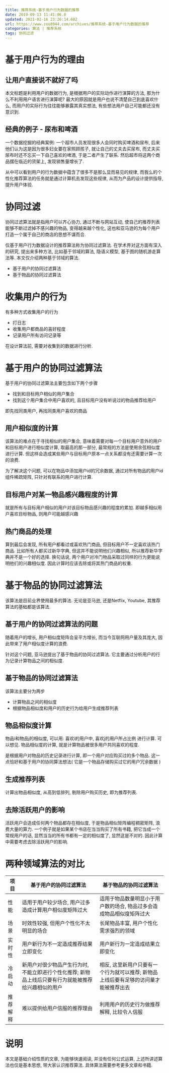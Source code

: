 ```yaml
---
title: 推荐系统-基于用户行为数据的推荐
date: 2019-09-13 11:41:06.0
updated: 2021-02-16 23:26:14.682
url: https://www.zou8944.com/archives/推荐系统-基于用户行为数据的推荐
categories: 算法 | 推荐系统
tags: 协同过滤
---
```




# 基于用户行为的理由

## 让用户直接说不就好了吗

本文标题是利用用户的数据行为, 是根据用户的实际动作进行演算的方法, 那为什么不利用用户语言进行演算呢? 最大的原因就是用户也说不清楚自己到底喜欢什么, 而用户的实际行为往往能够暴露其真实想法, 有些想法用户自己可能都还没有意识到.
<!-- more -->

## 经典的例子 - 尿布和啤酒

一个数据挖掘的经典案例: 一个超市人员发现很多人会同时购买啤酒和尿布, 后来他们认为这是因为很多妇女要在家照顾孩子, 就让自己的丈夫去买尿布, 而丈夫买尿布时还不忘买一下自己喜欢的啤酒, 于是二者产生了联系. 然后超市将这两个商品摆在临近的货架上, 发现销售量增长了.

从中可以看到用户的行为数据中蕴含了很多不是那么显而易见的规律, 而我么的个性化推荐算法的任务就是通过计算机去发现这些规律, 从而为产品的设计提供指导, 提升用户体验.

# 协同过滤

协同过滤算法就是指用户可以齐心协力, 通过不断与网站互动, 使自己的推荐列表能够不断过滤掉不感兴趣的物品, 变得越来越个性化, 这也和亚马逊的为每个用户打造一个属于自己的商店的思想不谋而合.

仅基于用户行为数据设计的推荐算法称为协同过滤算法. 在学术界对这方面有深入的研究, 提出来多种方法, 比如基于邻域的算法, 隐语义模型, 基于图的随机游走算法等. 本文仅介绍两种基于邻域的算法.

- 基于用户的协同过滤算法
- 基于物品的协同过滤算法

# 收集用户的行为

有多种方式收集用户的行为

- 打日志
- 收集用户都商品的喜好程度
- 记录用户所有访问记录等

在设计算法前, 需要对收集到的数据进行分析.

# 基于用户的协同过滤算法

基于用户的协同过滤算法主要包含如下两个步骤

- 找到和目标用户相似的用户集合
- 找到这个用户集合中用户喜欢的, 且目标用户没有听说过的物品推荐给用户

即先找同类用户, 再找同类用户喜欢的商品

## 用户相似度的计算

该算法的难点在于寻找相似的用户集合, 意味着需要对每一个目标用户意外的用户和目标用户进行相似度计算, 取最高的那一部分, 最常规的方法是使用余弦相似度进行计算. 但这样会造成某些用户与目标用户原本一点关系都没有还需要计算一次的浪费. 

为了解决这个问题, 可以在物品中添加用户id的冗余数据, 通过对所有物品的用户id组件稀疏矩阵, 只针对有联系的用户进行计算.

## 目标用户对某一物品感兴趣程度的计算

就是所有与目标用户相似的用户对该目标物品感兴趣的程度的累加. 即越多相似用户喜欢目标物品, 则用户可能越感兴趣

## 热门商品的处理

算到最后会发现, 所有用户都看过或喜欢热门商品, 但目标用户不一定喜欢该热门商品. 比如所有人都买过新华字典, 但这并不能说明他们兴趣相似, 所以推荐新华字典并不是一个好的选择. 换句话说, 两个用户对冷门物品采取过同样的行为更能说明他们的兴趣相似度. 因此计算时应该去除或将其热门商品的权重.

# 基于物品的协同过滤算法

该算法是目前业界使用最多的算法. 无论是亚马逊, 还是Netflix, Youtube, 其推荐算法的基础都是该算法.

## 基于用户的协同过滤算法的问题

随着用户的增长, 用户相似度矩阵会呈平方增长, 而当今互联网用户量及其庞大, 因此带来了用户相似度计算的浪费.

针对这个问题, 亚马逊提出了基于物品的协同过滤算法. 它主要通过分析用户的行为记录计算物品之间的相似度.

## 基于物品的协同过滤算法

该算法主要分为两步

- 计算物品之间的相似度
- 根据物品相似度和用户的历史行为给用户生成推荐列表

## 物品相似度计算

物品i和物品j的相似度, 可以用: 喜欢i的用户中, 喜欢j的用户所占比例 进行计算. 可以想见. 物品相似度的计算, 就是计算物品被很多用户共同喜欢的程度. 

是根据用户对物品的历史记录进行计算, 即一个用户对应购买过的多个物品. 这一点恰好和基于用户的协同算法想法( 它是一个物品存储购买过它的用户冗余数据 )

## 生成推荐列表

计算出物品相似度, 从高到低排列, 剔除用户购买历史, 即为推荐列表.

## 去除活跃用户的影响

活跃用户会造成任何两个物品都存在相似度, 于是物品相似矩阵编程稠密矩阵, 浪费大量的算力. 一个例子就是如果某个书店在当当购买了所有书籍, 把它当成一个常规用户的话, 显然当当的所有书都有一定的相似度了, 显然这是不对的. 因此计算中需要考虑去除活跃用户的影响.

# 两种领域算法的对比

| 项目     | 基于用户的协同过滤算法                                       | 基于物品的协同过滤算法                                       |
| -------- | ------------------------------------------------------------ | ------------------------------------------------------------ |
| 性能     | 适用于用户较少场合, 用户过多造成计算用户相似度矩阵过大       | 适用于物品数量明显小于用户数的场合, 物品过多会造成物品相似度矩阵过大 |
| 场景     | 时效性较强, 但用户个性化不太明显的场合                       | 长尾物品丰富, 用户个性化需求强烈的领域                       |
| 实时性   | 用户新行为不一定造成推荐结果立即变化                         | 用户新行为一定造成结果立即变化                               |
| 冷启动   | 新用户对很少物品产生行为时, 不能立即进行个性化推荐; 新物品上线后只要有行为就能被推荐给兴趣相似的用户 | 相反, 这里新用户只要有一个行为就可以推荐; 新物品上线后要有足够的访问量才能被推荐出去 |
| 推荐解释 | 难以提供给用户信服的推荐理由                                 | 利用用户的历史行为做推荐解释, 比较令人信服                   |

# 说明

本文是基础介绍性质的文章, 为能够快速阅读, 并没有任何公式运算, 上述所讲述算法也仅是基本思想, 带大家认识推荐算法. 具体算法需要参考更多文章和书籍.
